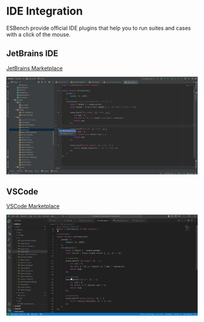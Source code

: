# IDE Integration

ESBench provide official IDE plugins that help you to run suites and cases with a click of the mouse.

## JetBrains IDE

[JetBrains Marketplace](https://plugins.jetbrains.com/plugin/24361-esbench)

![IDEA Screenshot](./idea-plugin.webp)

## VSCode

[VSCode Marketplace](https://marketplace.visualstudio.com/items?itemName=Kaciras.esbench-vscode)

![VSCode Screenshot](./vscode-plugin.webp)
